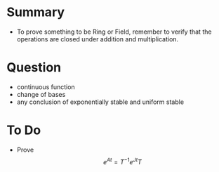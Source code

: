 # Summary

- To prove something to be Ring or Field, remember to verify that the operations are closed under addition and multiplication.



# Question

- continuous function
- change of bases
- any conclusion of exponentially stable and uniform stable

# To Do

- Prove $$e^{At}=T^{-1}e^{Jt}T$$